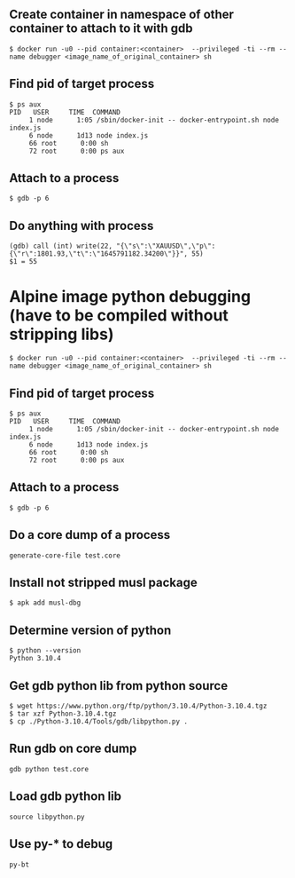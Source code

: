 ## Create container in namespace of other container to attach to it with gdb

    $ docker run -u0 --pid container:<container>  --privileged -ti --rm --name debugger <image_name_of_original_container> sh


## Find pid of target process

    $ ps aux
    PID   USER     TIME  COMMAND
         1 node      1:05 /sbin/docker-init -- docker-entrypoint.sh node index.js
         6 node      1d13 node index.js
         66 root      0:00 sh
         72 root      0:00 ps aux


## Attach to a process

    $ gdb -p 6


## Do anything with process

    (gdb) call (int) write(22, "{\"s\":\"XAUUSD\",\"p\":{\"r\":1801.93,\"t\":\"1645791182.34200\"}}", 55)
    $1 = 55



# Alpine image python debugging (have to be compiled without stripping libs)

    $ docker run -u0 --pid container:<container>  --privileged -ti --rm --name debugger <image_name_of_original_container> sh

## Find pid of target process

    $ ps aux
    PID   USER     TIME  COMMAND
         1 node      1:05 /sbin/docker-init -- docker-entrypoint.sh node index.js
         6 node      1d13 node index.js
         66 root      0:00 sh
         72 root      0:00 ps aux

## Attach to a process

    $ gdb -p 6

## Do a core dump of a process

    generate-core-file test.core

## Install not stripped musl package

    $ apk add musl-dbg

## Determine version of python

    $ python --version
    Python 3.10.4

## Get gdb python lib from python source

    $ wget https://www.python.org/ftp/python/3.10.4/Python-3.10.4.tgz
    $ tar xzf Python-3.10.4.tgz
    $ cp ./Python-3.10.4/Tools/gdb/libpython.py .

## Run gdb on core dump

    gdb python test.core

## Load gdb python lib

    source libpython.py

## Use py-* to debug

    py-bt
